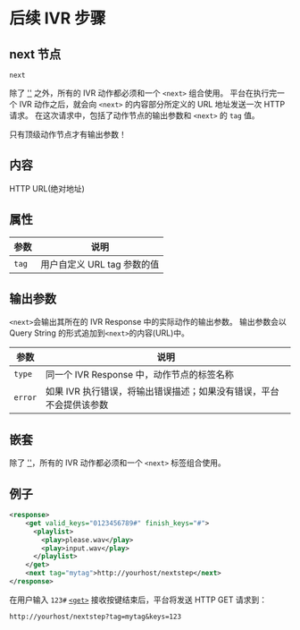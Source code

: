 # 后续 IVR 步骤
<!-- toc -->

## next 节点

```
next
```

除了 ['<hangup>'](./hangup.md) 之外，所有的 IVR 动作都必须和一个 `<next>` 组合使用。
平台在执行完一个 IVR 动作之后，就会向 `<next>` 的内容部分所定义的 URL 地址发送一次 HTTP 请求。
在这次请求中，包括了动作节点的输出参数和 `<next>` 的 `tag` 值。

只有顶级动作节点才有输出参数！

## 内容

HTTP URL(绝对地址)

## 属性

参数                  | 说明                                     
--------------------- | -----------------------------------------
`tag`                 | 用户自定义 URL tag 参数的值

## 输出参数
`<next>`会输出其所在的 IVR Response 中的实际动作的输出参数。
输出参数会以 Query String 的形式追加到`<next>`的内容(URL)中。

参数                  | 说明                                     
--------------------- | -----------------------------------------
`type`                | 同一个 IVR Response 中，动作节点的标签名称
`error`               | 如果 IVR 执行错误，将输出错误描述；如果没有错误，平台不会提供该参数


## 嵌套

除了 ['<hangup>'](./hangup.md)，所有的 IVR 动作都必须和一个 `<next>` 标签组合使用。

## 例子

```xml
<response>
    <get valid_keys="0123456789#" finish_keys="#">
      <playlist>
        <play>please.wav</play>
        <play>input.wav</play>
      </playlist>
    </get>
    <next tag="mytag">http://yourhost/nextstep</next>
</response>
```

在用户输入 `123#` [`<get>`](./get.md) 接收按键结束后，平台将发送 HTTP GET 请求到：

```url
http://yourhost/nextstep?tag=mytag&keys=123
```

